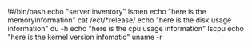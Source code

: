 !#/bin/bash
echo "server inventory"
lsmen
echo "here is the memoryinformation"
cat /ect/*release/
echo "here is the disk usage information"
du -h
echo "here is the cpu usage information"
lscpu
echo "here is the kernel version infomatio"
uname -r
